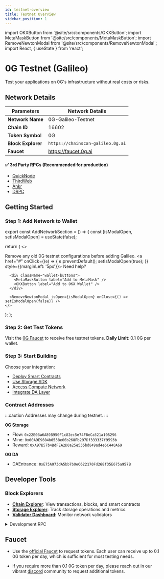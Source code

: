 ```yaml
---
id: testnet-overview
title: Testnet Overview
sidebar_position: 1
---
```


import OKXButton from '@site/src/components/OKXButton';
import MetaMaskButton from '@site/src/components/MetaMaskButton';
import RemoveNewtonModal from '@site/src/components/RemoveNewtonModal';
import React, { useState } from 'react';

# 0G Testnet (Galileo)

Test your applications on 0G's infrastructure without real costs or risks.

## Network Details

| Parameters | Network Details |
|----------------|---|
| **Network Name** | 0G-Galileo-Testnet |
| **Chain ID** | 16602 |
| **Token Symbol** | 0G |
| **Block Explorer** | ```https://chainscan-galileo.0g.ai``` |
| **Faucet** | https://faucet.0g.ai |


#### ✅ 3rd Party RPCs (Recommended for production)
- [QuickNode](https://www.quicknode.com/chains/0g)
- [ThirdWeb](https://thirdweb.com/0g-galileo-testnet-16601)
- [Ankr](https://www.ankr.com/rpc/0g/)
- [DRPC](https://drpc.org/chainlist/0g-galileo-testnet-rpc)



## Getting Started

### Step 1: Add Network to Wallet

export const AddNetworkSection = () => {
  const [isModalOpen, setIsModalOpen] = useState(false);

  return (
    <>
      <div className="admonition admonition-note alert alert--warning">
        <div className="admonition-content">
          <p>
            Remove any old 0G testnet configurations before adding Galileo. 
            <a href="#" onClick={(e) => { e.preventDefault(); setIsModalOpen(true); }} style={{marginLeft: '5px'}}>
              Need help?
            </a>
          </p>
        </div>
      </div>

      <div className="wallet-buttons">
        <MetaMaskButton label="Add to MetaMask" />
        <OKXButton label="Add to OKX Wallet" />
      </div>

      <RemoveNewtonModal isOpen={isModalOpen} onClose={() => setIsModalOpen(false)} />
    </>
  );
};

<AddNetworkSection />

<style>
  {`
    .wallet-buttons {
      display: flex;
      gap: 16px;
      margin: 16px 0;
    }
    
    @media (max-width: 768px) {
      .wallet-buttons {
        flex-direction: column;
      }
    }
  `}
</style>

### Step 2: Get Test Tokens

Visit the [0G Faucet](https://faucet.0g.ai) to receive free testnet tokens. **Daily Limit**: 0.1 0G per wallet.


### Step 3: Start Building

Choose your integration:
- [Deploy Smart Contracts](/developer-hub/building-on-0g/contracts-on-0g/deploy-contracts)
- [Use Storage SDK](/developer-hub/building-on-0g/storage/sdk)
- [Access Compute Network](/developer-hub/building-on-0g/compute-network/sdk)
- [Integrate DA Layer](/developer-hub/building-on-0g/da-integration)


### Contract Addresses

:::caution
Addresses may change during testnet.
:::

**0G Storage**
- Flow: `0x22E03a6A89B950F1c82ec5e74F8eCa321a105296`
- Mine: `0x00A9E9604b0538e06b268Fb297Df333337f9593b`
- Reward: `0xA97B57b4BdFEA2D0a25e535bd849ad4e6C440A69`

**0G DA**
- DAEntrance: `0xE75A073dA5bb7b0eC622170Fd268f35E675a957B`

<!-- **Deployment Block**: `326165` -->

## Developer Tools

### Block Explorers
- **[Chain Explorer](https://chainscan-galileo.0g.ai)**: View transactions, blocks, and smart contracts
- **[Storage Explorer](https://storagescan-galileo.0g.ai)**: Track storage operations and metrics
- **[Validator Dashboard](https://testnet.0g.explorers.guru)**: Monitor network validators

<details>
<summary>Development RPC</summary>

:::warning Development Only
This endpoint is for development purposes and should not be used in production applications.
:::

`https://evmrpc-testnet.0g.ai`

</details>

## Faucet
- Use the [official Faucet](https://faucet.0g.ai) to request tokens. Each user can receive up to 0.1 0G token per day, which is sufficient for most testing needs.

- If you require more than 0.1 0G token per day, please reach out in our vibrant [discord](https://discord.com/invite/0glabs) community to request additional tokens.
